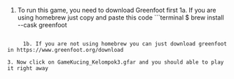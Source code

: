 1. To run this game, you need to download Greenfoot first
     1a. If you are using homebrew just copy and paste this code
          ```terminal
$ brew install --cask greenfoot
```

     1b. If you are not using homebrew you can just download greenfoot in https://www.greenfoot.org/download

3. Now click on GameKucing_Kelompok3.gfar and you should able to play it right away
